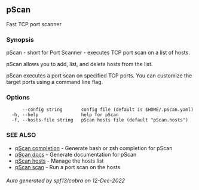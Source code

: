 ## pScan

Fast TCP port scanner

### Synopsis

pScan - short for Port Scanner - executes TCP port scan on a list of hosts.

pScan allows you to add, list, and delete hosts from the list.

pScan executes a port scan on specified TCP ports. You can customize the target 
ports using a command line flag.

### Options

```
      --config string       config file (default is $HOME/.pScan.yaml)
  -h, --help                help for pScan
  -f, --hosts-file string   pScan hosts file (default "pScan.hosts")
```

### SEE ALSO

* [pScan completion](pScan_completion.md)	 - Generate bash or zsh completion for pScan
* [pScan docs](pScan_docs.md)	 - Generate documentation for pScan
* [pScan hosts](pScan_hosts.md)	 - Manage the hosts list
* [pScan scan](pScan_scan.md)	 - Run a port scan on the hosts

###### Auto generated by spf13/cobra on 12-Dec-2022
